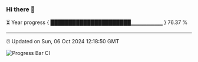 ### Hi there 👋

⏳ Year progress { ██████████████████████▁▁▁▁▁▁▁▁ } 76.37 %

---

⏰ Updated on Sun, 06 Oct 2024 12:18:50 GMT

![Progress Bar CI](https://github.com/code-lakshay/GitHub-Actions-Demo/workflows/Progress%20Bar%20CI/badge.svg)
